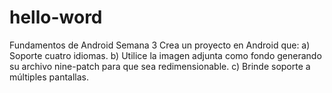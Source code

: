 # hello-word
Fundamentos de Android Semana 3
Crea un proyecto en Android que:
a) Soporte cuatro idiomas.
b) Utilice la imagen adjunta como fondo generando su archivo nine-patch para que sea redimensionable.
c) Brinde soporte a múltiples pantallas.
